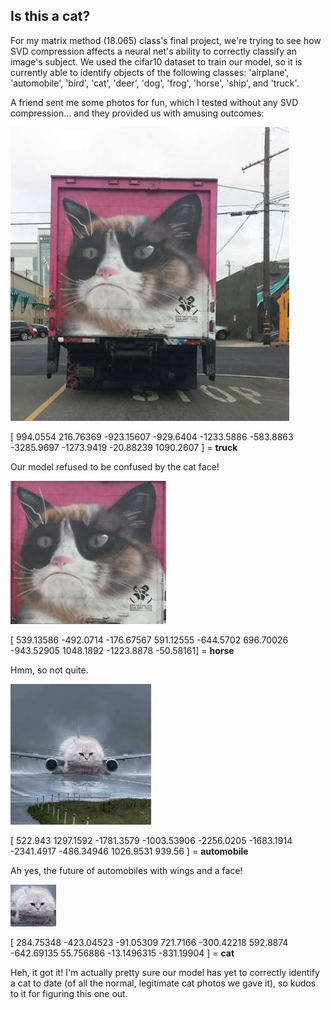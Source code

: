 ## Is this a cat?

For my matrix method (18.065) class's final project, we're trying to see how SVD compression affects a neural net's ability to correctly classify an image's subject. We used the cifar10 dataset to train our model, so it is currently able to identify objects of the following classes: 'airplane', 'automobile', 'bird', 'cat', 'deer', 'dog', 'frog', 'horse', 'ship', and 'truck'.

A friend sent me some photos for fun, which I tested without any SVD compression... and they provided us with amusing outcomes:


![Image of CatTruck1](cattruck1.jpg)

[  994.0554    216.76369  -923.15607  -929.6404  -1233.5886   -583.8863   -3285.9697  -1273.9419    -20.88239  1090.2607 ] = <b>truck</b>

Our model refused to be confused by the cat face!

![Image of CatTruck2](cattruck2.jpg)

[  539.13586  -492.0714   -176.67567   591.12555  -644.5702    696.70026   -943.52905  1048.1892  -1223.8878    -50.58161] = <b>horse</b>

Hmm, so not quite.

![Image of CatAirplane1](catplane1.jpg)

[  522.943    1297.1592  -1781.3579  -1003.53906 -2256.0205  -1683.1914  -2341.4917   -486.34946  1026.9531    939.56   ] = <b>automobile</b>

Ah yes, the future of automobiles with wings and a face!

![Image of CatAirplane2](catplane2.jpg)

[ 284.75348   -423.04523    -91.05309    721.7166    -300.42218   592.8874    -642.69135     55.756886   -13.1496315 -831.19904  ] = <b>cat</b>

Heh, it got it! I'm actually pretty sure our model has yet to correctly identify a cat to date (of all the normal, legitimate cat photos we gave it), so kudos to it for figuring this one out.

